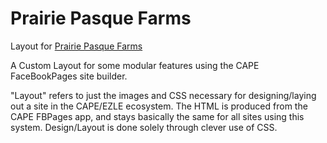 # Prairie Pasque Farms

Layout for [Prairie Pasque Farms](http://www.prairiepasquefarm.com/)

A Custom Layout for some modular features using the CAPE FaceBookPages site builder.

"Layout" refers to just the images and CSS necessary for designing/laying out a site in the CAPE/EZLE ecosystem. The HTML is produced from the CAPE FBPages app, and stays basically the same for all sites using this system. Design/Layout is done solely through clever use of CSS.

